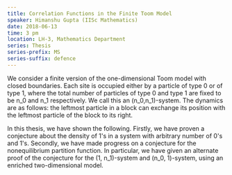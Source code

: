 ```yaml
---
title: Correlation Functions in the Finite Toom Model
speaker: Himanshu Gupta (IISc Mathematics)
date: 2018-06-13
time: 3 pm
location: LH-3, Mathematics Department
series: Thesis
series-prefix: MS
series-suffix: defence
---
```


We consider a finite version of the one-dimensional Toom model with closed boundaries. Each site is occupied either by a particle of type 0 or of type 1, where the total number of particles of type 0 and type 1 are fixed to be n_0 and n_1 respectively. We call this an (n_0,n_1)-system. The dynamics are as follows: the leftmost particle in a block can exchange its position with the leftmost particle of the block to its right.

In this thesis, we have shown the following. Firstly, we have proven a conjecture about the density of 1's in a system with arbitrary number of 0's and 1's. Secondly, we have made progress on a conjecture for the nonequilibrium partition function. In
particular, we have given an alternate proof of the conjecture for the (1, n_1)-system and (n_0, 1)-system, using an enriched two-dimensional model.

